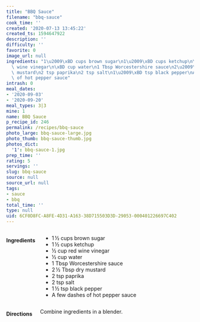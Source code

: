 ```yaml
---
title: "BBQ Sauce"
filename: "bbq-sauce"
cook_time: ''
created: '2020-07-13 13:45:22'
created_ts: 1594647922
description: ''
difficulty: ''
favorite: 0
image_url: null
ingredients: "1\u2009\xBD cups brown sugar\n1\u2009\xBD cups ketchup\n\xBD cup red\
  \ wine vinegar\n\xBD cup water\n1 Tbsp Worcestershire sauce\n2\u2009\xBD Tbsp dry\
  \ mustard\n2 tsp paprika\n2 tsp salt\n1\u2009\xBD tsp black pepper\nA few dashes\
  \ of hot pepper sauce"
intrash: 0
meal_dates:
- '2020-09-03'
- '2020-09-20'
meal_types: 3|3
mine: 1
name: BBQ Sauce
p_recipe_id: 246
permalink: /recipes/bbq-sauce
photo_large: bbq-sauce-large.jpg
photo_thumb: bbq-sauce-thumb.jpg
photos_dict:
  '1': bbq-sauce-1.jpg
prep_time: ''
rating: 5
servings: ''
slug: bbq-sauce
source: null
source_url: null
tags:
- sauce
- bbq
total_time: ''
type: null
uid: 6CF0D8FC-A8FE-4D31-A163-38D715503D3D-29053-000401226697C402
---
```

<div class="large-8 medium-7 columns" id="writeup">	</div><!-- #writeup -->
</div><!-- #row-one -->
<div class="row" id="row-two">	<div class="medium-4 small-5 columns" id="ingredients"><h4>Ingredients</h4><div class="box box-ingredients content"><ul>
<li>1 ½ cups brown sugar</li>
<li>1 ½ cups ketchup</li>
<li>½ cup red wine vinegar</li>
<li>½ cup water</li>
<li>1 Tbsp Worcestershire sauce</li>
<li>2 ½ Tbsp dry mustard</li>
<li>2 tsp paprika</li>
<li>2 tsp salt</li>
<li>1 ½ tsp black pepper</li>
<li>A few dashes of hot pepper sauce</li>
</ul>
</div>	</div>	<div class="medium-6 small-7 columns" id="directions"><h4>Directions</h4><div class="box box-directions content"><p>Combine ingredients in a blender.</p>
</div>	</div>
